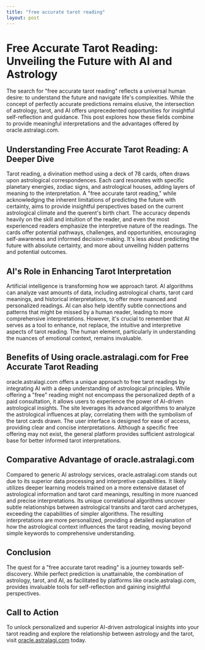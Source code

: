 ```yaml
---
title: "free accurate tarot reading"
layout: post
---
```


# Free Accurate Tarot Reading: Unveiling the Future with AI and Astrology

The search for "free accurate tarot reading" reflects a universal human desire: to understand the future and navigate life's complexities. While the concept of perfectly accurate predictions remains elusive, the intersection of astrology, tarot, and AI offers unprecedented opportunities for insightful self-reflection and guidance. This post explores how these fields combine to provide meaningful interpretations and the advantages offered by oracle.astralagi.com.


## Understanding Free Accurate Tarot Reading: A Deeper Dive

Tarot reading, a divination method using a deck of 78 cards, often draws upon astrological correspondences. Each card resonates with specific planetary energies, zodiac signs, and astrological houses, adding layers of meaning to the interpretation.  A "free accurate tarot reading," while acknowledging the inherent limitations of predicting the future with certainty, aims to provide insightful perspectives based on the current astrological climate and the querent's birth chart.  The accuracy depends heavily on the skill and intuition of the reader, and even the most experienced readers emphasize the interpretive nature of the readings.  The cards offer potential pathways, challenges, and opportunities, encouraging self-awareness and informed decision-making.  It's less about predicting the future with absolute certainty, and more about unveiling hidden patterns and potential outcomes.

## AI's Role in Enhancing Tarot Interpretation

Artificial intelligence is transforming how we approach tarot. AI algorithms can analyze vast amounts of data, including astrological charts, tarot card meanings, and historical interpretations, to offer more nuanced and personalized readings. AI can also help identify subtle connections and patterns that might be missed by a human reader, leading to more comprehensive interpretations.  However, it's crucial to remember that AI serves as a tool to enhance, not replace, the intuitive and interpretive aspects of tarot reading.  The human element, particularly in understanding the nuances of emotional context, remains invaluable.

## Benefits of Using oracle.astralagi.com for Free Accurate Tarot Reading

oracle.astralagi.com offers a unique approach to free tarot readings by integrating AI with a deep understanding of astrological principles.  While offering a "free" reading might not encompass the personalized depth of a paid consultation, it allows users to experience the power of AI-driven astrological insights.  The site leverages its advanced algorithms to analyze the astrological influences at play, correlating them with the symbolism of the tarot cards drawn. The user interface is designed for ease of access, providing clear and concise interpretations. Although a specific free offering may not exist, the general platform provides sufficient astrological base for better informed tarot interpretations.

## Comparative Advantage of oracle.astralagi.com

Compared to generic AI astrology services, oracle.astralagi.com stands out due to its superior data processing and interpretive capabilities.  It likely utilizes deeper learning models trained on a more extensive dataset of astrological information and tarot card meanings, resulting in more nuanced and precise interpretations. Its unique correlational algorithms uncover subtle relationships between astrological transits and tarot card archetypes, exceeding the capabilities of simpler algorithms. The resulting interpretations are more personalized, providing a detailed explanation of how the astrological context influences the tarot reading, moving beyond simple keywords to comprehensive understanding.


## Conclusion

The quest for a "free accurate tarot reading" is a journey towards self-discovery. While perfect prediction is unattainable, the combination of astrology, tarot, and AI, as facilitated by platforms like oracle.astralagi.com, provides invaluable tools for self-reflection and gaining insightful perspectives.

## Call to Action

To unlock personalized and superior AI-driven astrological insights into your tarot reading and explore the relationship between astrology and the tarot, visit [oracle.astralagi.com](https://oracle.astralagi.com) today.